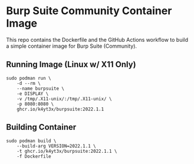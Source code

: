 # Burp Suite Community Container Image

This repo contains the Dockerfile and the GitHub Actions workflow to build a simple container image for Burp Suite (Community).

## Running Image (Linux w/ X11 Only)

```shell
sudo podman run \
    -d --rm \
    --name burpsuite \
    -e DISPLAY \
    -v /tmp/.X11-unix/:/tmp/.X11-unix/ \
    -p 8080:8080 \
    ghcr.io/k4yt3x/burpsuite:2022.1.1
```

## Building Container

```shell
sudo podman build \
    --build-arg VERSION=2022.1.1 \
    -t ghcr.io/k4yt3x/burpsuite:2022.1.1 \
    -f Dockerfile
```

